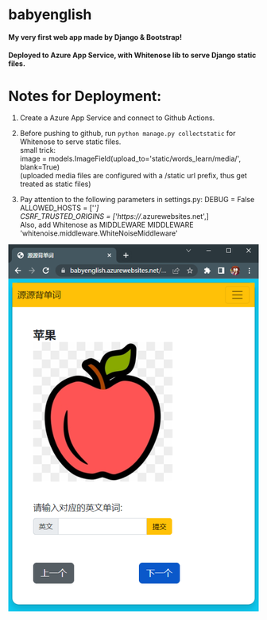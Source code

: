 # babyenglish
#### My very first web app made by Django & Bootstrap!
#### Deployed to Azure App Service, with Whitenose lib to serve Django static files.

# Notes for Deployment:
1. Create a Azure App Service and connect to Github Actions.  

2. Before pushing to github, run `python manage.py collectstatic` for Whitenose to serve static files.   
    small trick:  
    image = models.ImageField(upload_to='static/words_learn/media/', blank=True)  
    (uploaded media files are configured with a /static url prefix, thus get treated as static files)  

3. Pay attention to the following parameters in settings.py:
    DEBUG = False  
    ALLOWED_HOSTS = ['*']  
    CSRF_TRUSTED_ORIGINS = ['https://*.azurewebsites.net',]  
    Also, add Whitenose as MIDDLEWARE MIDDLEWARE 'whitenoise.middleware.WhiteNoiseMiddleware'  


![alt tag](cover.png)
